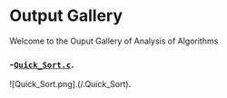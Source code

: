# Output Gallery

Welcome to the Ouput Gallery of Analysis of Algorithms

### -[`Quick_Sort.c`](Quick_Sort.c).

![Quick_Sort.png].(/.Quick_Sort).
